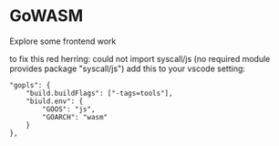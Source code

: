 # GoWASM
Explore some frontend work

to fix this red herring: could not import syscall/js (no required module provides package "syscall/js")
add this to your vscode setting:

    "gopls": {
        "build.buildFlags": ["-tags=tools"],
        "biuld.env": {
            "GOOS": "js",
            "GOARCH": "wasm"
        }
    },
